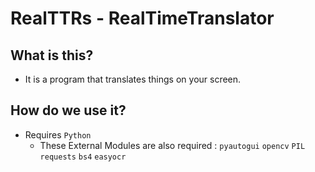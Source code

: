 # RealTTRs - RealTimeTranslator
## What is this?
* It is a program that translates things on your screen.
## How do we use it?
* Requires `Python`
  * These External Modules are also required :
  `pyautogui`
  `opencv`
  `PIL`
  `requests`
  `bs4`
  `easyocr`
  